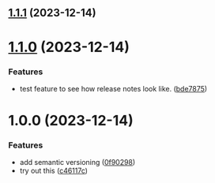 ## [1.1.1](https://github.com/beniutek/github-action-testing/compare/v1.1.0...v1.1.1) (2023-12-14)

# [1.1.0](https://github.com/beniutek/github-action-testing/compare/v1.0.0...v1.1.0) (2023-12-14)


### Features

* test feature to see how release notes look like. ([bde7875](https://github.com/beniutek/github-action-testing/commit/bde78756ac7808fe6f03dd02c59405d52b1686f6))

# 1.0.0 (2023-12-14)


### Features

* add semantic versioning ([0f90298](https://github.com/beniutek/github-action-testing/commit/0f90298926c4cd8c5f305bbde42370772f0b30b3))
* try out this ([c46117c](https://github.com/beniutek/github-action-testing/commit/c46117cc5dc9ad4986a96e75569c48b0dc3b32e0))
